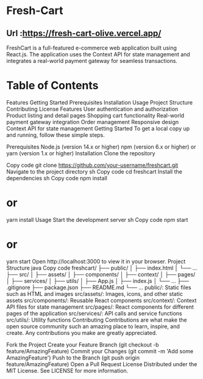 # Fresh-Cart
## Url :https://fresh-cart-olive.vercel.app/

FreshCart is a full-featured e-commerce web application built using React.js. The application uses the Context API for state management and integrates a real-world payment gateway for seamless transactions.

# Table of Contents
Features
Getting Started
Prerequisites
Installation
Usage
Project Structure
Contributing
License
Features
User authentication and authorization
Product listing and detail pages
Shopping cart functionality
Real-world payment gateway integration
Order management
Responsive design
Context API for state management
Getting Started
To get a local copy up and running, follow these simple steps.

Prerequisites
Node.js (version 14.x or higher)
npm (version 6.x or higher) or yarn (version 1.x or higher)
Installation
Clone the repository


Copy code
git clone https://github.com/your-username/freshcart.git
Navigate to the project directory
sh
Copy code
cd freshcart
Install the dependencies
sh
Copy code
npm install
# or
yarn install
Usage
Start the development server
sh
Copy code
npm start
# or
yarn start
Open http://localhost:3000 to view it in your browser.
Project Structure
java
Copy code
freshcart/
├── public/
│   ├── index.html
│   └── ...
├── src/
│   ├── assets/
│   ├── components/
│   ├── context/
│   ├── pages/
│   ├── services/
│   ├── utils/
│   ├── App.js
│   ├── index.js
│   └── ...
├── .gitignore
├── package.json
├── README.md
└── ...
public/: Static files such as HTML and images
src/assets/: Images, icons, and other static assets
src/components/: Reusable React components
src/context/: Context API files for state management
src/pages/: React components for different pages of the application
src/services/: API calls and service functions
src/utils/: Utility functions
Contributing
Contributions are what make the open source community such an amazing place to learn, inspire, and create. Any contributions you make are greatly appreciated.

Fork the Project
Create your Feature Branch (git checkout -b feature/AmazingFeature)
Commit your Changes (git commit -m 'Add some AmazingFeature')
Push to the Branch (git push origin feature/AmazingFeature)
Open a Pull Request
License
Distributed under the MIT License. See LICENSE for more information.

